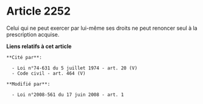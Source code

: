 # Article 2252

Celui qui ne peut exercer par lui-même ses droits ne peut renoncer seul à la prescription acquise.

**Liens relatifs à cet article**

	**Cité par**:

	  - Loi n°74-631 du 5 juillet 1974 - art. 20 (V)
	  - Code civil - art. 464 (V)

	**Modifié par**:

	  - Loi n°2008-561 du 17 juin 2008 - art. 1
